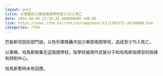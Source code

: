 ```yaml
---
layout: post
title: 以軍襲加沙東部兩間學校至少15人死亡
date: 2024-08-08 21:39:32.000000000 +08:00
link: https://news.rthk.hk/rthk/ch/component/k2/1765375-20240808.htm
categories: rthk
---
```


巴勒斯坦民防部門說，以色列軍隊轟炸加沙東部兩間學校，造成至少15人死亡。

以軍稱，哈馬斯聚集在這兩間學校，指學校被用作武裝分子和哈馬斯指揮官的指揮和控制中心。

哈馬斯暫時未有回應。
